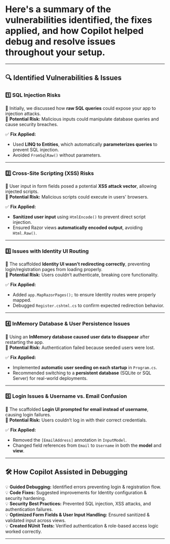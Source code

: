 # Here's a **summary of the vulnerabilities identified**, the **fixes applied**, and how Copilot **helped debug and resolve issues** throughout your setup.

---

## **🔍 Identified Vulnerabilities & Issues**

### **1️⃣ SQL Injection Risks**

🔹 Initially, we discussed how **raw SQL queries** could expose your app to injection attacks.  
🔹 **Potential Risk:** Malicious inputs could manipulate database queries and cause security breaches.

✅ **Fix Applied:**

- Used **LINQ to Entities**, which automatically **parameterizes queries** to prevent SQL injection.
- Avoided `FromSqlRaw()` without parameters.

---

### **2️⃣ Cross-Site Scripting (XSS) Risks**

🔹 User input in form fields posed a potential **XSS attack vector**, allowing injected scripts.  
🔹 **Potential Risk:** Malicious scripts could execute in users' browsers.

✅ **Fix Applied:**

- **Sanitized user input** using `HtmlEncode()` to prevent direct script injection.
- Ensured Razor views **automatically encoded output**, avoiding `Html.Raw()`.

---

### **3️⃣ Issues with Identity UI Routing**

🔹 The scaffolded **Identity UI wasn’t redirecting correctly**, preventing login/registration pages from loading properly.  
🔹 **Potential Risk:** Users couldn’t authenticate, breaking core functionality.

✅ **Fix Applied:**

- Added `app.MapRazorPages();` to ensure Identity routes were properly mapped.
- Debugged `Register.cshtml.cs` to confirm expected redirection behavior.

---

### **4️⃣ InMemory Database & User Persistence Issues**

🔹 Using an **InMemory database caused user data to disappear** after restarting the app.  
🔹 **Potential Risk:** Authentication failed because seeded users were lost.

✅ **Fix Applied:**

- Implemented **automatic user seeding on each startup** in `Program.cs`.
- Recommended switching to a **persistent database** (SQLite or SQL Server) for real-world deployments.

---

### **5️⃣ Login Issues & Username vs. Email Confusion**

🔹 The scaffolded **Login UI prompted for email instead of username**, causing login failures.  
🔹 **Potential Risk:** Users couldn’t log in with their correct credentials.

✅ **Fix Applied:**

- Removed the `[EmailAddress]` annotation in `InputModel`.
- Changed field references from `Email` to `Username` in both the **model** and **view**.

---

## **🛠️ How Copilot Assisted in Debugging**

💡 **Guided Debugging:** Identified errors preventing login & registration flow.  
💡 **Code Fixes:** Suggested improvements for Identity configuration & security hardening.  
💡 **Security Best Practices:** Prevented SQL injection, XSS attacks, and authentication failures.  
💡 **Optimized Form Fields & User Input Handling:** Ensured sanitized & validated input across views.  
💡 **Created NUnit Tests:** Verified authentication & role-based access logic worked correctly.

---
